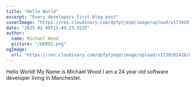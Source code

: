 ```yaml
---
title: "Hello World"
excerpt: "Every developers first blog post"
coverImage: "https://res.cloudinary.com/dpfptjeqd/image/upload/v1739101428/mgmwood.com/Screenshot_2025-02-09_at_11.43.38_xs95p8.png"
date: "2025-02-09T11:49:23.322Z"
author:
  name: Michael Wood
  picture: "/HERO2.png"
ogImage:
  url: "https://res.cloudinary.com/dpfptjeqd/image/upload/v1739101428/mgmwood.com/Screenshot_2025-02-09_at_11.43.38_xs95p8.png"
---
```


Hello World! My Name is Michael Wood I am a 24 year old software developer living in Manchester.
